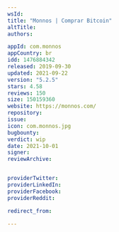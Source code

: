 ```yaml
---
wsId: 
title: "Monnos | Comprar Bitcoin"
altTitle: 
authors:

appId: com.monnos
appCountry: br
idd: 1476884342
released: 2019-09-30
updated: 2021-09-22
version: "5.2.5"
stars: 4.58
reviews: 150
size: 150159360
website: https://monnos.com/
repository: 
issue: 
icon: com.monnos.jpg
bugbounty: 
verdict: wip
date: 2021-10-01
signer: 
reviewArchive:


providerTwitter: 
providerLinkedIn: 
providerFacebook: 
providerReddit: 

redirect_from:

---
```


